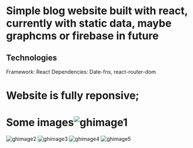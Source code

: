 # Simple blog website built with react, currently with static data, maybe graphcms or firebase in future

## Technologies

Framework: React
Dependencies: Date-fns, react-router-dom

# Website is fully reponsive;

# Some images![ghimage1](https://user-images.githubusercontent.com/82313292/147421756-a5e8a6f2-9c0e-4a4a-9e82-2aab83b97290.png)

![ghimage2](https://user-images.githubusercontent.com/82313292/147421757-fc47a9cb-07aa-4b57-8c45-167d79abe050.png)
![ghimage3](https://user-images.githubusercontent.com/82313292/147421759-5cf6e238-9f44-43f3-93ec-b6b41860add9.png)
![ghimage4](https://user-images.githubusercontent.com/82313292/147421762-11e2405f-7166-43e3-9807-aa9677e4f89b.png)
![ghimage5](https://user-images.githubusercontent.com/82313292/147421764-ef5439c3-95c4-42e5-8001-96e57434addc.png)
